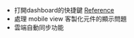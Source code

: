 * 打開dashboard的快捷鍵 [Reference](https://ui.shadcn.com/docs/components/command)
* 處理 mobile view 客製化元件的顯示問題
* 雲端自動同步功能